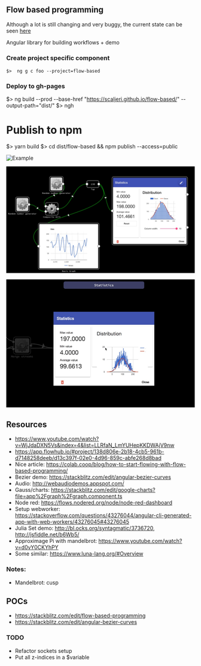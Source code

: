 ## Flow based programming

Although a lot is still changing and very buggy, the current state can be seen [here](https://scaljeri.github.io/flow-based/) 

Angular library for building workflows + demo 

### Create project specific component

    $>  ng g c foo --project=flow-based
    
### Deploy to gh-pages

  $>  ng build --prod --base-href "https://scaljeri.github.io/flow-based/" --output-path="dist/"
  $>  ngh
  
# Publish to npm

   $> yarn build
   $> cd dist/flow-based && npm publish --access=public
  
![Example](images/fractal-demo.gif)

![Example](images/fbp.jpg)

![Example](images/gauss.jpg)

## Resources

   * https://www.youtube.com/watch?v=WjJdaDXN5Vs&index=4&list=LLRfaN_LmYUHepKKDWAjV9nw
   * https://app.flowhub.io/#project/138d806e-2b18-4cb5-961b-d7148258deeb/d13c397f-02e0-4d96-859c-abfe268d8bad
   * Nice article: https://colab.coop/blog/how-to-start-flowing-with-flow-based-programming/
   * Bezier demo: https://stackblitz.com/edit/angular-bezier-curves
   * Audio: http://webaudiodemos.appspot.com/
   * Gauss/charts: https://stackblitz.com/edit/google-charts?file=app%2Fgraph%2Fgraph.component.ts
   * Node red: https://flows.nodered.org/node/node-red-dashboard
   * Setup webworker: https://stackoverflow.com/questions/43276044/angular-cli-generated-app-with-web-workers/43276045#43276045
   * Julia Set demo: http://bl.ocks.org/syntagmatic/3736720, http://jsfiddle.net/b6Wb5/
   * Approximage Pi with mandelbrot: https://www.youtube.com/watch?v=d0vY0CKYhPY
   * Some similar: https://www.luna-lang.org/#Overview


### Notes: 
  * Mandelbrot: cusp
## POCs

  * https://stackblitz.com/edit/flow-based-programming
  * https://stackblitz.com/edit/angular-bezier-curves

### TODO
  * Refactor sockets setup
  * Put all z-indices in a $variable
